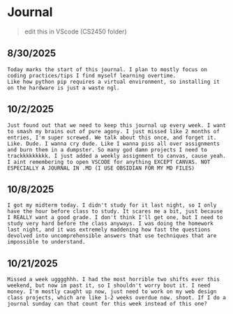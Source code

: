 # Journal


> edit this in VScode (CS2450 folder)

## 8/30/2025

    Today marks the start of this journal. I plan to mostly focus on coding practices/tips I find myself learning overtime.
    Like how python pip requires a virtual environment, so installing it on the hardware is just a waste ngl.

## 10/2/2025

    Just found out that we need to keep this journal up every week. I want to smash my brains out of pure agony. I just missed like 2 months of entries, I'm super screwed. We talk about this once, and forget it. Like. Dude. I wanna cry dude. Like I wanna piss all over assignments and burn them in a dumpster. So many god damn projects I need to trackkkkkkkkk. I just added a weekly assignment to canvas, cause yeah. I aint remembering to open VSCODE for anything EXCEPT CANVAS. NOT ESPECIALLY A JOURNAL IN .MD (I USE OBSIDIAN FOR MY MD FILES)

## 10/8/2025

    I got my midterm today. I didn't study for it last night, so I only have the hour before class to study. It scares me a bit, just because I REALLY want a good grade. I don't think I'll get one, but I need to study very hard before the class anyways. I was doing the homework last night, and it was extremely maddening how fast the questions devolved into uncomprehensible answers that use techniques that are impossible to understand.

## 10/21/2025

    Missed a week ugggghhh. I had the most horrible two shifts ever this weekend, but now im past it, so I shouldn't worry bout it. I need money. I'm mostly caught up now, just need to work on my web design class projects, which are like 1-2 weeks overdue now. shoot. If I do a journal sunday can that count for this week instead of this one?